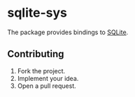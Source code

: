 # sqlite-sys

The package provides bindings to [SQLite][1].

## Contributing

1. Fork the project.
2. Implement your idea.
3. Open a pull request.

[1]: https://www.sqlite.org
